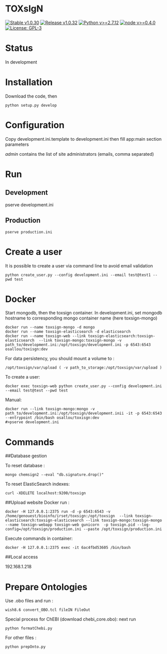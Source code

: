 TOXsIgN
==========

[//]: # (https://rozaxe.github.io/factory/)

[![Stable v1.0.30](https://img.shields.io/badge/Stable-v0.1.0-green.svg)](https://github.com/ClementLancien/convertToEntrezGeneID)
[![Release v1.0.32](https://img.shields.io/badge/Release-v0.1.0-blue.svg)](https://github.com/ClementLancien/convertToEntrezGeneID)
[![Python v>=2.7.12](https://img.shields.io/badge/Python-v>=2.7.12-0077ea.svg)](https://www.python.org/)
[![node v>=0.4.0](https://img.shields.io/node/v/passport.svg)]()
[![License: GPL-3](https://img.shields.io/aur/license/yaourt.svg)](https://opensource.org/licenses/GPL-3.0)


Status
==========

In development

Installation
==========

Download the code, then

    python setup.py develop

Configuration
==========

Copy development.ini.template to development.ini then fill app:main section parameters

*admin* contains the list of site administrators (emails, comma separated)

Run
==========

## Development

  pserve development.ini

## Production

	pserve production.ini

Create a user
==========

It is possible to create a user via command line to avoid email validation

    python create_user.py --config development.ini --email test@test1 --pwd test

Docker
==========

Start mongodb, then the toxsign container. In development.ini, set mongodb
hostname to corresponding mongo container name (here toxsign-mongo)

    docker run --name toxsign-mongo -d mongo
    docker run --name toxsign-elasticsearch -d elasticsearch
    docker run --name toxsign-web --link toxsign-elasticsearch:toxsign-elasticsearch  --link toxsign-mongo:toxsign-mongo -v path_to/development.ini:/opt/toxsign/development.ini -p 6543:6543 osallou/toxisgn:dev

For data persistency, you should mount a volume to :

	/opt/toxsign/var/upload ( -v path_to_storage:/opt/toxsign/var/upload )

To create a user:

    docker exec toxsign-web python create_user.py --config development.ini --email test@test --pwd test

Manual:

    docker run --link toxsign-mongo:mongo -v path_to/development.ini:/opt/toxsign/development.inii -it -p 6543:6543 --entrypoint /bin/bash osallou/toxisgn:dev
    #>pserve development.ini


Commands
==========

##Database gestion

To reset database :

	mongo chemsign2 --eval "db.signature.drop()"

To reset ElasticSearch indexes:

	curl -XDELETE localhost:9200/toxsign

##Upload website
Docker run :

	docker -H 127.0.0.1:2375 run -d -p 6543:6543 -v /home/genouest/bioinfo/irset/toxsign:/opt/toxsign  --link toxsign-elasticsearch:toxsign-elasticsearch --link toxsign-mongo:toxsign-mongo --name toxsign-webapp toxsign-web gunicorn  -p toxsign.pid --log-config=/opt/toxsign/production.ini --paste /opt/toxsign/production.ini

Execute commands in container:

    docker -H 127.0.0.1:2375 exec -it 6ac4fbd53605 /bin/bash

##Local access

192.168.1.218

Prepare Ontologies
==========

Use .obo files  and run :

	wish8.6 convert_OBO.tcl fileIN FileOut

Special process for ChEBI (download chebi_core.obo): next run

	python formatChebi.py

For other files :

	python prepOnto.py
